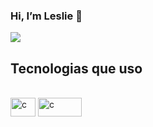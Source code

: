 ### Hi, I’m Leslie 👋 

<a href="https://www.linkedin.com/in/ranna-leslie-a48173123/?originalSubdomain=br" target="_blank"><img src="https://img.shields.io/badge/-LinkedIn-%230077B5?style=for-the-badge&logo=linkedin&logoColor=white" target="_blank"></a> 
 ## Tecnologias que uso
  
<div style="display: inline_block"><br>
  <img align="center" alt="c" height="30" width="40" src="https://img.shields.io/badge/00599C?style=for-the-badge&logo=c&logoColor=white">
  <img align="center" alt="c" height="30" width="70" src="https://img.shields.io/badge/Python-00599C?style=for-the-badge&logo=py&logoColor=white%22">
</div>

##
